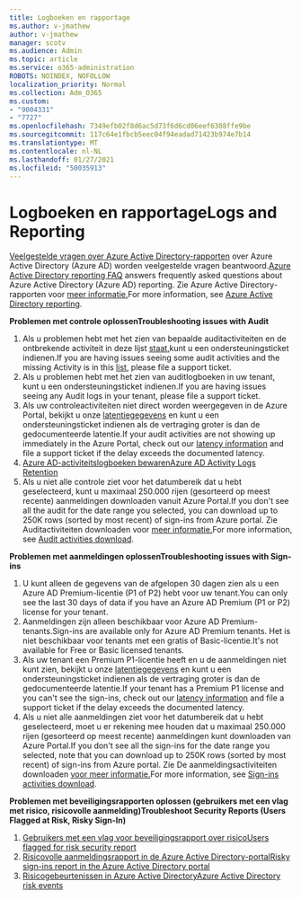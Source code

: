 ```yaml
---
title: Logboeken en rapportage
ms.author: v-jmathew
author: v-jmathew
manager: scotv
ms.audience: Admin
ms.topic: article
ms.service: o365-administration
ROBOTS: NOINDEX, NOFOLLOW
localization_priority: Normal
ms.collection: Adm_O365
ms.custom:
- "9004331"
- "7727"
ms.openlocfilehash: 7349efb02f8d6ac5d73f6d6cd06eef6308ffe9be
ms.sourcegitcommit: 117c64e1fbcb5eec04f94eadad71423b974e7b14
ms.translationtype: MT
ms.contentlocale: nl-NL
ms.lasthandoff: 01/27/2021
ms.locfileid: "50035913"
---
```

# <a name="logs-and-reporting"></a><span data-ttu-id="4440f-102">Logboeken en rapportage</span><span class="sxs-lookup"><span data-stu-id="4440f-102">Logs and Reporting</span></span>

<span data-ttu-id="4440f-103">[Veelgestelde vragen over Azure Active Directory-rapporten](https://docs.microsoft.com/azure/active-directory/active-directory-reporting-faq) over Azure Active Directory (Azure AD) worden veelgestelde vragen beantwoord.</span><span class="sxs-lookup"><span data-stu-id="4440f-103">[Azure Active Directory reporting FAQ](https://docs.microsoft.com/azure/active-directory/active-directory-reporting-faq) answers frequently asked questions about Azure Active Directory (Azure AD) reporting.</span></span> <span data-ttu-id="4440f-104">Zie Azure Active Directory-rapporten voor [meer informatie.](https://docs.microsoft.com/azure/active-directory/reports-monitoring/overview-reports)</span><span class="sxs-lookup"><span data-stu-id="4440f-104">For more information, see [Azure Active Directory reporting](https://docs.microsoft.com/azure/active-directory/reports-monitoring/overview-reports).</span></span>

<span data-ttu-id="4440f-105">**Problemen met controle oplossen**</span><span class="sxs-lookup"><span data-stu-id="4440f-105">**Troubleshooting issues with Audit**</span></span>

1. <span data-ttu-id="4440f-106">Als u problemen hebt met het zien van bepaalde auditactiviteiten en de ontbrekende activiteit in deze lijst [staat,](https://docs.microsoft.com/azure/active-directory/reports-monitoring/reference-audit-activities)kunt u een ondersteuningsticket indienen.</span><span class="sxs-lookup"><span data-stu-id="4440f-106">If you are having issues seeing some audit activities and the missing Activity is in this [list](https://docs.microsoft.com/azure/active-directory/reports-monitoring/reference-audit-activities), please file a support ticket.</span></span>
2. <span data-ttu-id="4440f-107">Als u problemen hebt met het zien van auditlogboeken in uw tenant, kunt u een ondersteuningsticket indienen.</span><span class="sxs-lookup"><span data-stu-id="4440f-107">If you are having issues seeing any Audit logs in your tenant, please file a support ticket.</span></span>
3. <span data-ttu-id="4440f-108">Als uw controleactiviteiten niet direct worden weergegeven in de Azure Portal, bekijkt u onze [latentiegegevens](https://docs.microsoft.com/azure/active-directory/reports-monitoring/reference-reports-latencies) en kunt u een ondersteuningsticket indienen als de vertraging groter is dan de gedocumenteerde latentie.</span><span class="sxs-lookup"><span data-stu-id="4440f-108">If your audit activities are not showing up immediately in the Azure Portal, check out our [latency information](https://docs.microsoft.com/azure/active-directory/reports-monitoring/reference-reports-latencies) and file a support ticket if the delay exceeds the documented latency.</span></span>
4. [<span data-ttu-id="4440f-109">Azure AD-activiteitslogboeken bewaren</span><span class="sxs-lookup"><span data-stu-id="4440f-109">Azure AD Activity Logs Retention</span></span>](https://docs.microsoft.com/azure/active-directory/reports-monitoring/reference-reports-data-retention)
5. <span data-ttu-id="4440f-110">Als u niet alle controle ziet voor het datumbereik dat u hebt geselecteerd, kunt u maximaal 250.000 rijen (gesorteerd op meest recente) aanmeldingen downloaden vanuit Azure Portal.</span><span class="sxs-lookup"><span data-stu-id="4440f-110">If you don't see all the audit for the date range you selected, you can download up to 250K rows (sorted by most recent) of sign-ins from Azure portal.</span></span> <span data-ttu-id="4440f-111">Zie Auditactiviteiten downloaden voor [meer informatie.](https://docs.microsoft.com/azure/active-directory/reports-monitoring/quickstart-download-audit-report)</span><span class="sxs-lookup"><span data-stu-id="4440f-111">For more information, see [Audit activities download](https://docs.microsoft.com/azure/active-directory/reports-monitoring/quickstart-download-audit-report).</span></span>

<span data-ttu-id="4440f-112">**Problemen met aanmeldingen oplossen**</span><span class="sxs-lookup"><span data-stu-id="4440f-112">**Troubleshooting issues with Sign-ins**</span></span>

1. <span data-ttu-id="4440f-113">U kunt alleen de gegevens van de afgelopen 30 dagen zien als u een Azure AD Premium-licentie (P1 of P2) hebt voor uw tenant.</span><span class="sxs-lookup"><span data-stu-id="4440f-113">You can only see the last 30 days of data if you have an Azure AD Premium (P1 or P2) license for your tenant.</span></span>
2. <span data-ttu-id="4440f-114">Aanmeldingen zijn alleen beschikbaar voor Azure AD Premium-tenants.</span><span class="sxs-lookup"><span data-stu-id="4440f-114">Sign-ins are available only for Azure AD Premium tenants.</span></span> <span data-ttu-id="4440f-115">Het is niet beschikbaar voor tenants met een gratis of Basic-licentie.</span><span class="sxs-lookup"><span data-stu-id="4440f-115">It's not available for Free or Basic licensed tenants.</span></span>
3. <span data-ttu-id="4440f-116">Als uw tenant een Premium P1-licentie heeft en u de aanmeldingen niet kunt zien, bekijkt u onze [latentiegegevens](https://docs.microsoft.com/azure/active-directory/reports-monitoring/reference-reports-latencies) en kunt u een ondersteuningsticket indienen als de vertraging groter is dan de gedocumenteerde latentie.</span><span class="sxs-lookup"><span data-stu-id="4440f-116">If your tenant has a Premium P1 license and you can't see the sign-ins, check out our [latency information](https://docs.microsoft.com/azure/active-directory/reports-monitoring/reference-reports-latencies) and file a support ticket if the delay exceeds the documented latency.</span></span>
4. <span data-ttu-id="4440f-117">Als u niet alle aanmeldingen ziet voor het datumbereik dat u hebt geselecteerd, moet u er rekening mee houden dat u maximaal 250.000 rijen (gesorteerd op meest recente) aanmeldingen kunt downloaden van Azure Portal.</span><span class="sxs-lookup"><span data-stu-id="4440f-117">If you don't see all the sign-ins for the date range you selected, note that you can download up to 250K rows (sorted by most recent) of sign-ins from Azure portal.</span></span> <span data-ttu-id="4440f-118">Zie De aanmeldingsactiviteiten downloaden [voor meer informatie.](https://docs.microsoft.com/azure/active-directory/reports-monitoring/concept-sign-ins#download-sign-in-activities)</span><span class="sxs-lookup"><span data-stu-id="4440f-118">For more information, see [Sign-ins activities download](https://docs.microsoft.com/azure/active-directory/reports-monitoring/concept-sign-ins#download-sign-in-activities).</span></span>

<span data-ttu-id="4440f-119">**Problemen met beveiligingsrapporten oplossen (gebruikers met een vlag met risico, risicovolle aanmelding)**</span><span class="sxs-lookup"><span data-stu-id="4440f-119">**Troubleshoot Security Reports (Users Flagged at Risk, Risky Sign-In)**</span></span>

1. [<span data-ttu-id="4440f-120">Gebruikers met een vlag voor beveiligingsrapport over risico</span><span class="sxs-lookup"><span data-stu-id="4440f-120">Users flagged for risk security report</span></span>](https://docs.microsoft.com/azure/active-directory/reports-monitoring/concept-user-at-risk)
2. [<span data-ttu-id="4440f-121">Risicovolle aanmeldingsrapport in de Azure Active Directory-portal</span><span class="sxs-lookup"><span data-stu-id="4440f-121">Risky sign-ins report in the Azure Active Directory portal</span></span>](https://docs.microsoft.com/azure/active-directory/reports-monitoring/concept-risky-sign-ins)
3. [<span data-ttu-id="4440f-122">Risicogebeurtenissen in Azure Active Directory</span><span class="sxs-lookup"><span data-stu-id="4440f-122">Azure Active Directory risk events</span></span>](https://docs.microsoft.com/azure/active-directory/reports-monitoring/concept-risk-events)
